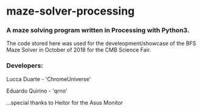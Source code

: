 # maze-solver-processing

### A maze solving program written in Processing with Python3.

The code stored here was used for the develeopment/showcase of the BFS Maze Solver in October of 2018 for the CMB Science Fair.

### Developers:

Lucca Duarte - 'ChromeUniverse'

Eduardo Quirino - 'qrno'




...special thanks to Heitor for the Asus Monitor
